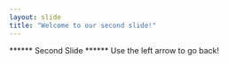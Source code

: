 ```yaml
---
layout: slide
title: "Welcome to our second slide!"
---
```

****** Second Slide ******
Use the left arrow to go back!
